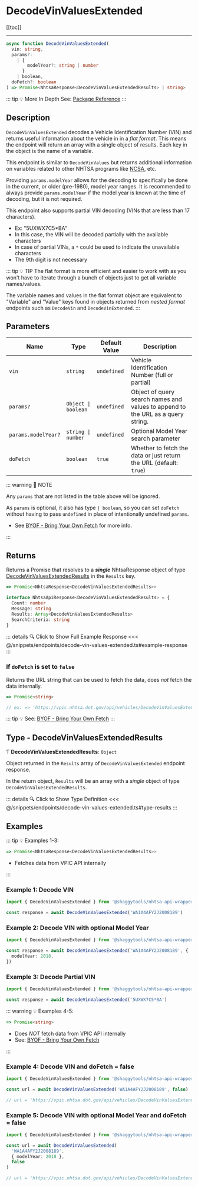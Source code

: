 # DecodeVinValuesExtended

[[toc]]

---

```typescript
async function DecodeVinValuesExtended(
  vin: string,
  params?:
    | {
        modelYear?: string | number
      }
    | boolean,
  doFetch?: boolean
) => Promise<NhtsaResponse<DecodeVinValuesExtendedResults> | string>
```

::: tip :bulb: More In Depth
See: [Package Reference](../../typedoc/modules/api_endpoints_DecodeVinValuesExtended)
:::

## Description

`DecodeVinValuesExtended` decodes a Vehicle Identification Number (VIN) and returns useful
information about the vehicle in in a _flat format_. This means the endpoint will return an
array with a single object of results. Each key in the object is the name of a variable.

This endpoint is similar to `DecodeVinValues` but returns additional information on variables
related to other NHTSA programs like
[NCSA](https://www.nhtsa.gov/research-data/national-center-statistics-and-analysis-ncsa), etc.

Providing `params.modelYear` allows for the decoding to specifically be done in the current, or
older (pre-1980), model year ranges. It is recommended to always provide `params.modelYear` if
the model year is known at the time of decoding, but it is not required.

This endpoint also supports partial VIN decoding (VINs that are less than 17 characters).

- Ex: "5UXWX7C5\*BA"
- In this case, the VIN will be decoded partially with the available characters
- In case of partial VINs, a `*` could be used to indicate the unavailable characters
- The 9th digit is not necessary

::: tip :bulb: TIP
The flat format is more efficient and easier to work with as you won't have to iterate through a
bunch of objects just to get all variable names/values.

The variable names and values in the flat format object are equivalent to "Variable" and "Value"
keys found in objects returned from _nested format_ endpoints such as `DecodeVin` and
`DecodeVinExtended`.
:::

## Parameters

| Name                | Type                 | Default Value | Description                                                                     |
| ------------------- | -------------------- | ------------- | ------------------------------------------------------------------------------- |
| `vin`               | `string`             | `undefined`   | Vehicle Identification Number (full or partial)                                 |
| `params?`           | `Object \| boolean ` | `undefined`   | Object of query search names and values to append to the URL as a query string. |
| `params.modelYear?` | `string \| number`   | `undefined`   | Optional Model Year search parameter                                            |
| `doFetch`           | `boolean`            | `true`        | Whether to fetch the data or just return the URL (default: `true`)              |

::: warning 📝 NOTE

Any `params` that are not listed in the table above will be ignored.

As `params` is optional, it also has type `| boolean`, so you can set `doFetch` without
having to pass `undefined` in place of intentionally undefined `params`.

- See [BYOF - Bring Your Own Fetch](../../guide/bring-your-own-fetch.md#option-1-set-dofetch-to-false)
  for more info.

:::

## Returns

Returns a Promise that resolves to a **_single_** NhtsaResponse object of type
[DecodeVinValuesExtendedResults](#type-decodevinvaluesextendedresults) in the `Results` key.

```typescript
=> Promise<NhtsaResponse<DecodeVinValuesExtendedResults>>
```

```typescript [NhtsaApiResponse]
interface NhtsaApiResponse<DecodeVinValuesExtendedResults> = {
  Count: number
  Message: string
  Results: Array<DecodeVinValuesExtendedResults>
  SearchCriteria: string
}
```

::: details :mag: Click to Show Full Example Response
<<< @/snippets/endpoints/decode-vin-values-extended.ts#example-response
:::

### If `doFetch` is set to `false`

Returns the URL string that can be used to fetch the data, does _not_ fetch the data internally.

```typescript
=> Promise<string>

// ex: => 'https://vpic.nhtsa.dot.gov/api/vehicles/DecodeVinValuesExtended/WA1A4AFY2J2008189?format=json'
```

::: tip :bulb: See: [BYOF - Bring Your Own Fetch](../../guide/bring-your-own-fetch.md#option-1-set-dofetch-to-false)
:::

## Type - DecodeVinValuesExtendedResults

Ƭ **DecodeVinValuesExtendedResults**: `Object`

Object returned in the `Results` array of `DecodeVinValuesExtended` endpoint response.

In the return object, `Results` will be an array with a _single_ object of type
`DecodeVinValuesExtendedResults`.

::: details :mag: Click to Show Type Definition
<<< @/snippets/endpoints/decode-vin-values-extended.ts#type-results
:::

## Examples

::: tip :bulb: Examples 1-3:

```typescript
=> Promise<NhtsaResponse<DecodeVinValuesExtendedResults>>
```

- Fetches data from VPIC API internally

:::

### Example 1: Decode VIN

```ts
import { DecodeVinValuesExtended } from '@shaggytools/nhtsa-api-wrapper'

const response = await DecodeVinValuesExtended('WA1A4AFY2J2008189')
```

### Example 2: Decode VIN with optional Model Year

```ts
import { DecodeVinValuesExtended } from '@shaggytools/nhtsa-api-wrapper'

const response = await DecodeVinValuesExtended('WA1A4AFY2J2008189', {
  modelYear: 2018,
})
```

### Example 3: Decode Partial VIN

```ts
import { DecodeVinValuesExtended } from '@shaggytools/nhtsa-api-wrapper'

const response = await DecodeVinValuesExtended('5UXWX7C5*BA')
```

::: warning :bulb: Examples 4-5:

```typescript
=> Promise<string>
```

- Does _NOT_ fetch data from VPIC API internally
- See: [BYOF - Bring Your Own Fetch](../../guide/bring-your-own-fetch.md#option-1-set-dofetch-to-false)

:::

### Example 4: Decode VIN and doFetch = false

```ts
import { DecodeVinValuesExtended } from '@shaggytools/nhtsa-api-wrapper'

const url = await DecodeVinValuesExtended('WA1A4AFY2J2008189', false)

// url = 'https://vpic.nhtsa.dot.gov/api/vehicles/DecodeVinValuesExtended/WA1A4AFY2J2008189?format=json'
```

### Example 5: Decode VIN with optional Model Year and doFetch = false

```ts
import { DecodeVinValuesExtended } from '@shaggytools/nhtsa-api-wrapper'

const url = await DecodeVinValuesExtended(
  'WA1A4AFY2J2008189',
  { modelYear: 2018 },
  false
)

// url = 'https://vpic.nhtsa.dot.gov/api/vehicles/DecodeVinValuesExtended/WA1A4AFY2J2008189?modelYear=2018&format=json'
```
